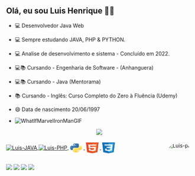 ## Olá, eu sou Luis Henrique 🙋‍♂️

- 💻 Desenvolvedor Java Web 
- 💻 Sempre estudando JAVA, PHP & PYTHON. 
- 💻 Analise de desenvolvimento e sistema - Concluído em 2022.
- 💻📚 Cursando - Engenharia de Software - (Anhanguera)
- 💻📚 Cursando - Java (Mentorama)
- 📚 Cursando - Inglês: Curso Completo do Zero à Fluência (Udemy)
- 😄 Data de nascimento 20/06/1997

- ![WhatIfMarvelIronManGIF](https://github.com/LuisHenriqueSantos/LuisHenriqueSantos/assets/78195873/3db7253e-2404-4199-994b-013f155df901)


<div align="center">
  <a href="https://github.com/LuisHenriqueSantos">
  <img height="180em" src="https://github-readme-stats.vercel.app/api?username=LuisHenriqueSantos&show_icons=true&theme=radical"/>
</div>
  
<div style="display: inline_block"><br>
  <img align="center" alt="Luis-JAVA" height="30" width="40" src="https://logos-world.net/wp-content/uploads/2022/07/Java-Logo.png">  
  <img align="center" alt="Luis-PHP" height="30" width="40" src="https://upload.wikimedia.org/wikipedia/commons/thumb/2/27/PHP-logo.svg/711px-PHP-logo.svg.png">
  <img align="center" alt="Luis-Python" height="30" width="40" src="https://raw.githubusercontent.com/devicons/devicon/master/icons/python/python-original.svg">
  <img align="center" alt="Luis-HTML" height="30" width="40" src="https://raw.githubusercontent.com/devicons/devicon/master/icons/html5/html5-original.svg">
  <img align="center" alt="Luis-CSS" height="30" width="40" src="https://raw.githubusercontent.com/devicons/devicon/master/icons/css3/css3-original.svg">
  <img align="right"  alt="Luis-pic" height="150" style="border-radius:50px;" src="https://s2.glbimg.com/4n_sMiX4S_KibJSsuz7azcUUoPU=/1200x/smart/filters:cover():strip_icc()/i.s3.glbimg.com/v1/AUTH_bc8228b6673f488aa253bbcb03c80ec5/internal_photos/bs/2021/g/7/3EYwBLSXWsBkXoKwfoeA/homem-de-ferro-fortnite.jpg?width=676&height=676">
</div>

  ##
  
<div> 
  <a href="https://www.instagram.com/luis_henrique.dev/" target="_blank"><img src="https://img.shields.io/badge/-Instagram-%23E4405F?style=for-the-badge&logo=instagram&logoColor=white" target="_blank"></a>
  <a href="https://www.linkedin.com/in/luishenriquesantos/" target="_blank"><img src="https://img.shields.io/badge/-LinkedIn-%230077B5?style=for-the-badge&logo=linkedin&logoColor=white" target="_blank"></a> 
  <a href="https://www.facebook.com/LuisHenrique.Santos.007/" target="_blank"><img src="https://img.shields.io/badge/Facebook-1877F2?style=for-the-badge&logo=facebook&logoColor=white" target="_blank"></a> 
  <a href="https://twitter.com/LusHsantos" target="_blank"><img src="https://img.shields.io/badge/Twitter-1DA1F2?style=for-the-badge&logo=twitter&logoColor=white" target="_blank"></a>  
</div>
